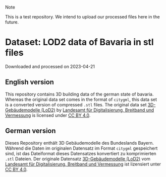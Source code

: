 > [!NOTE]  
> This is a test repository. We intend to upload our processed files here in the future.


# Dataset: LOD2 data of Bavaria in stl files
Downloaded and processed on 2023-04-21
## English version
This repository contains 3D building data of the german state of bavaria. Whereas the original data set comes in the format of `citygml`, this data set
is a converted version of compressed `.stl` files.
The original data set [3D-Gebäudemodelle (LoD2)](https://geodaten.bayern.de/opengeodata/OpenDataDetail.html?pn=lod2) by [Landesamt für Digitalisierung,
Breitband und Vermessung](https://www.ldbv.bayern.de/vermessung/bvv.html) is licensed under [CC BY 4.0](https://creativecommons.org/licenses/by/4.0/deed.de). 


## German version
Dieses Repository enthält 3D Gebäudemodelle des Bundeslands Bayern. Während die Daten im originalen Datensatz im Format `citygml` gespeichert sind, ist das Dateiformat
dieses Datensatzes konvertiert zu komprimierten `.stl` Dateien.
Der originale Datensatz [3D-Gebäudemodelle (LoD2)](https://geodaten.bayern.de/opengeodata/OpenDataDetail.html?pn=lod2) vom [Landesamt für Digitalisierung,
Breitband und Vermessung](https://www.ldbv.bayern.de/vermessung/bvv.html) ist lizensiert unter [CC BY 4.0](https://creativecommons.org/licenses/by/4.0/deed.de). 

